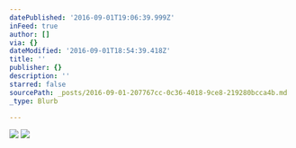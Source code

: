 ```yaml
---
datePublished: '2016-09-01T19:06:39.999Z'
inFeed: true
author: []
via: {}
dateModified: '2016-09-01T18:54:39.418Z'
title: ''
publisher: {}
description: ''
starred: false
sourcePath: _posts/2016-09-01-207767cc-0c36-4018-9ce8-219280bcca4b.md
_type: Blurb

---
```

![](https://the-grid-user-content.s3-us-west-2.amazonaws.com/3d83fea0-1978-47d1-b96c-cec4f86818f1.jpg)
![](https://the-grid-user-content.s3-us-west-2.amazonaws.com/867ac146-b7cd-42a4-a367-a2c142ff4043.jpg)